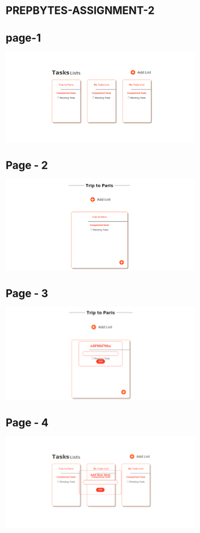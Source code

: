 # PREPBYTES-ASSIGNMENT-2

# page-1
![](https://github.com/Padfoot-dev/PREPBYTES-ASSIGNMENT-2/blob/main/Page-1/Screenshot%20(51).png)

# Page - 2 

![](https://github.com/Padfoot-dev/PREPBYTES-ASSIGNMENT-2/blob/main/Page%20-%202/Screenshot%20(53).png)

# Page - 3

![](https://github.com/Padfoot-dev/PREPBYTES-ASSIGNMENT-2/blob/main/Page%20-%203/Screenshot%20(55).png)

# Page - 4

![](https://github.com/Padfoot-dev/PREPBYTES-ASSIGNMENT-2/blob/main/Page%20-%204/Screenshot%20(57).png)
